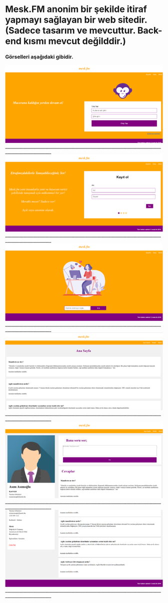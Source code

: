 <h1>Mesk.FM anonim bir şekilde itiraf yapmayı sağlayan bir web sitedir.(Sadece tasarım ve mevcuttur. Back-end kısmı mevcut değilddir.)</h1>

<h3>Görselleri aşağıdaki gibidir.</h3>
<img src="https://github.com/yeleren33/mesk.fm/blob/main/mesk01.png" width="auto">
_____________________________________________________________________________________________________</br>
<img src="https://github.com/yeleren33/mesk.fm/blob/main/mesk0.png" width="auto">
_____________________________________________________________________________________________________</br>
<img src="https://github.com/yeleren33/mesk.fm/blob/main/mesk02.png" width="auto">
_____________________________________________________________________________________________________</br>
<img src="https://github.com/yeleren33/mesk.fm/blob/main/mesk1.png" width="auto">
_____________________________________________________________________________________________________</br>
<img src="https://github.com/yeleren33/mesk.fm/blob/main/mesk2.png" width="auto">
_____________________________________________________________________________________________________</br>
<img src="https://github.com/yeleren33/mesk.fm/blob/main/mesk3.png" width="auto">
_____________________________________________________________________________________________________</br>
